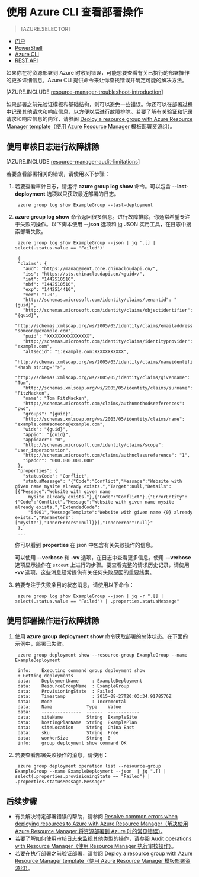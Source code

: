 <properties
   pageTitle="使用 Azure CLI 查看部署操作 | Azure"
   description="介绍如何使用 Azure CLI 来检测 Resource Manager 部署的问题。"
   services="azure-resource-manager,virtual-machines"
   documentationCenter=""
   tags="top-support-issue"
   authors="tfitzmac"
   manager="timlt"
   editor="tysonn"/>

<tags
   ms.service="azure-resource-manager"
   ms.devlang="na"
   ms.topic="article"
   ms.tgt_pltfrm="vm-multiple"
   ms.workload="infrastructure"
   ms.date="08/15/2016"
   wacn.date="10/10/2016" />

# 使用 Azure CLI 查看部署操作

> [AZURE.SELECTOR]
- [门户](/documentation/articles/resource-manager-troubleshoot-deployments-portal/)
- [PowerShell](/documentation/articles/resource-manager-troubleshoot-deployments-powershell/)
- [Azure CLI](/documentation/articles/resource-manager-troubleshoot-deployments-cli/)
- [REST API](/documentation/articles/resource-manager-troubleshoot-deployments-rest/)

如果你在将资源部署到 Azure 时收到错误，可能想要查看有关已执行的部署操作的更多详细信息。Azure CLI 提供命令来让你查找错误并确定可能的解决方法。

[AZURE.INCLUDE [resource-manager-troubleshoot-introduction](../../includes/resource-manager-troubleshoot-introduction.md)]

如果部署之前先验证模板和基础结构，则可以避免一些错误。你还可以在部署过程中记录其他请求和响应信息，以方便以后进行故障排除。若要了解有关验证和记录请求和响应信息的内容，请参阅 [Deploy a resource group with Azure Resource Manager template（使用 Azure Resource Manager 模板部署资源组）](/documentation/articles/resource-group-template-deploy-cli/)。

## 使用审核日志进行故障排除

[AZURE.INCLUDE [resource-manager-audit-limitations](../../includes/resource-manager-audit-limitations.md)]

若要查看部署相关的错误，请使用以下步骤：

1. 若要查看审计日志，请运行 **azure group log show** 命令。可以包含 **--last-deployment** 选项以只获取最近部署的日志。

        azure group log show ExampleGroup --last-deployment

2. **azure group log show** 命令返回很多信息。进行故障排除，你通常希望专注于失败的操作。以下脚本使用 **--json** 选项和 [jq](https://stedolan.github.io/jq/) JSON 实用工具，在日志中搜索部署失败。

        azure group log show ExampleGroup --json | jq '.[] | select(.status.value == "Failed")'
        
        {
        "claims": {
          "aud": "https://management.core.chinacloudapi.cn/",
          "iss": "https://sts.chinacloudapi.cn/<guid>/",
          "iat": "1442510510",
          "nbf": "1442510510",
          "exp": "1442514410",
          "ver": "1.0",
          "http://schemas.microsoft.com/identity/claims/tenantid": "{guid}",
          "http://schemas.microsoft.com/identity/claims/objectidentifier": "{guid}",
          "http://schemas.xmlsoap.org/ws/2005/05/identity/claims/emailaddress": "someone@example.com",
          "puid": "XXXXXXXXXXXXXXXX",
          "http://schemas.microsoft.com/identity/claims/identityprovider": "example.com",
          "altsecid": "1:example.com:XXXXXXXXXXX",
          "http://schemas.xmlsoap.org/ws/2005/05/identity/claims/nameidentifier": "<hash string="">",
          "http://schemas.xmlsoap.org/ws/2005/05/identity/claims/givenname": "Tom",
          "http://schemas.xmlsoap.org/ws/2005/05/identity/claims/surname": "FitzMacken",
          "name": "Tom FitzMacken",
          "http://schemas.microsoft.com/claims/authnmethodsreferences": "pwd",
          "groups": "{guid}",
          "http://schemas.xmlsoap.org/ws/2005/05/identity/claims/name": "example.com#someone@example.com",
          "wids": "{guid}",
          "appid": "{guid}",
          "appidacr": "0",
          "http://schemas.microsoft.com/identity/claims/scope": "user_impersonation",
          "http://schemas.microsoft.com/claims/authnclassreference": "1",
          "ipaddr": "000.000.000.000"
        },
        "properties": {
          "statusCode": "Conflict",
          "statusMessage": "{"Code":"Conflict","Message":"Website with given name mysite already exists.","Target":null,"Details":[{"Message":"Website with given name
            mysite already exists."},{"Code":"Conflict"},{"ErrorEntity":{"Code":"Conflict","Message":"Website with given name mysite already exists.","ExtendedCode":
            "54001","MessageTemplate":"Website with given name {0} already exists.","Parameters":["mysite"],"InnerErrors":null}}],"Innererror":null}"
        },
        ...

    你可以看到 **properties** 在 json 中包含有关失败操作的信息。

    可以使用 **--verbose** 和 **-vv** 选项，在日志中查看更多信息。使用 **--verbose** 选项显示操作在 `stdout` 上进行的步骤。要查看完整的请求历史记录，请使用 **-vv** 选项。这些消息经常提供有关任何失败原因的重要线索。

3. 若要专注于失败条目的状态消息，请使用以下命令：

        azure group log show ExampleGroup --json | jq -r ".[] | select(.status.value == "Failed") | .properties.statusMessage"


## 使用部署操作进行故障排除

1. 使用 **azure group deployment show** 命令获取部署的总体状态。在下面的示例中，部署已失败。

        azure group deployment show --resource-group ExampleGroup --name ExampleDeployment
        
        info:    Executing command group deployment show
        + Getting deployments
        data:    DeploymentName     : ExampleDeployment
        data:    ResourceGroupName  : ExampleGroup
        data:    ProvisioningState  : Failed
        data:    Timestamp          : 2015-08-27T20:03:34.9178576Z
        data:    Mode               : Incremental
        data:    Name             Type    Value
        data:    ---------------  ------  ------------
        data:    siteName         String  ExampleSite
        data:    hostingPlanName  String  ExamplePlan
        data:    siteLocation     String  China East
        data:    sku              String  Free
        data:    workerSize       String  0
        info:    group deployment show command OK

2. 若要查看部署失败操作的消息，请使用：

        azure group deployment operation list --resource-group ExampleGroup --name ExampleDeployment --json  | jq ".[] | select(.properties.provisioningState == "Failed") | .properties.statusMessage.Message"


## 后续步骤

- 有关解决特定部署错误的帮助，请参阅 [Resolve common errors when deploying resources to Azure with Azure Resource Manager（解决使用 Azure Resource Manager 将资源部署到 Azure 时的常见错误）](/documentation/articles/resource-manager-common-deployment-errors)。
- 若要了解如何使用审核日志来监视其他类型的操作，请参阅 [Audit operations with Resource Manager（使用 Resource Manager 执行审核操作）](/documentation/articles/resource-group-audit)。
- 若要在执行部署之前验证部署，请参阅 [Deploy a resource group with Azure Resource Manager template（使用 Azure Resource Manager 模板部署资源组）](/documentation/articles/resource-group-template-deploy)。

<!---HONumber=Mooncake_0926_2016-->